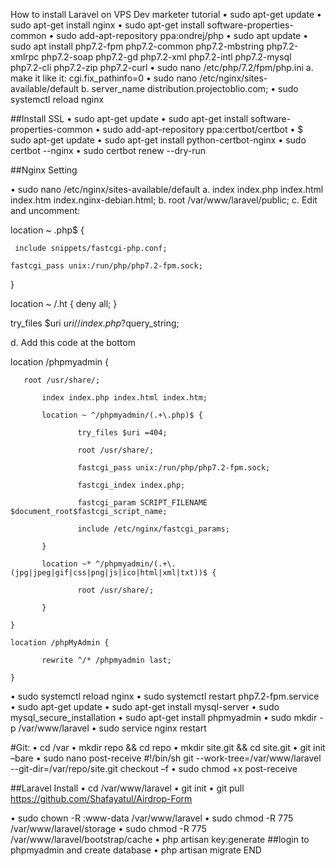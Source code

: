 How to install Laravel on VPS
Dev marketer tutorial
• sudo apt-get update
• sudo apt-get install nginx
• sudo apt-get install software-properties-common
• sudo add-apt-repository ppa:ondrej/php
• sudo apt update
• sudo apt install php7.2-fpm php7.2-common php7.2-mbstring php7.2-xmlrpc php7.2-soap php7.2-gd php7.2-xml php7.2-intl php7.2-mysql php7.2-cli php7.2-zip php7.2-curl
• sudo nano /etc/php/7.2/fpm/php.ini
a. make it like it: cgi.fix_pathinfo=0
• sudo nano /etc/nginx/sites-available/default
b. server_name distribution.projectoblio.com;
•	sudo systemctl reload nginx


##Install SSL
•	sudo apt-get update
•	sudo apt-get install software-properties-common
•	sudo add-apt-repository ppa:certbot/certbot
•	$ sudo apt-get update
•	sudo apt-get install python-certbot-nginx 
•	sudo certbot --nginx
•	sudo certbot renew --dry-run


##Nginx Setting

•	sudo nano /etc/nginx/sites-available/default
a. index index.php index.html index.htm index.nginx-debian.html;
b. root /var/www/laravel/public;
c. Edit and uncomment:
    
location ~ .php$ {

     include snippets/fastcgi-php.conf;

    fastcgi_pass unix:/run/php/php7.2-fpm.sock;

}

location ~ /\.ht {
    deny all;
} 

try_files $uri $uri/ /index.php?$query_string;


d. Add this code at the bottom


location /phpmyadmin {

	   root /usr/share/;
       
           index index.php index.html index.htm;
       
           location ~ ^/phpmyadmin/(.+\.php)$ {
       
                   try_files $uri =404;
	       
                   root /usr/share/;
	       
                   fastcgi_pass unix:/run/php/php7.2-fpm.sock;
	       
                   fastcgi_index index.php;
	       
                   fastcgi_param SCRIPT_FILENAME $document_root$fastcgi_script_name;
	       
                   include /etc/nginx/fastcgi_params;
	       
           }
       
           location ~* ^/phpmyadmin/(.+\.(jpg|jpeg|gif|css|png|js|ico|html|xml|txt))$ {
       
                   root /usr/share/;
	       
           }
       
    }

    location /phpMyAdmin {

           rewrite ^/* /phpmyadmin last;
       
    }
• sudo systemctl reload nginx
• sudo systemctl restart php7.2-fpm.service
• sudo apt-get update
• sudo apt-get install mysql-server
• sudo mysql_secure_installation
• sudo apt-get install phpmyadmin
• sudo mkdir -p /var/www/laravel
• sudo service nginx restart

#Git:
• cd /var
• mkdir repo && cd repo
• mkdir site.git && cd site.git
• git init –bare
• sudo nano post-receive
 #!/bin/sh
git --work-tree=/var/www/laravel --git-dir=/var/repo/site.git checkout –f
•	sudo chmod +x post-receive


##Laravel Install
•	cd /var/www/laravel
•	git init
•	git pull https://github.com/Shafayatul/Airdrop-Form

• sudo chown -R :www-data /var/www/laravel
• sudo chmod -R 775 /var/www/laravel/storage
• sudo chmod -R 775 /var/www/laravel/bootstrap/cache
• php artisan key:generate
##login to phpmyadmin and create database
•	php artisan migrate
END

